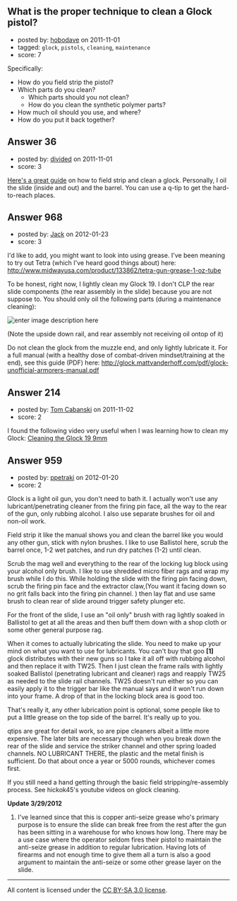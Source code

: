 ## What is the proper technique to clean a Glock pistol?

- posted by: [hobodave](https://stackexchange.com/users/-1/63-hobodave) on 2011-11-01
- tagged: `glock`, `pistols`, `cleaning`, `maintenance`
- score: 7

Specifically:

* How do you field strip the pistol?
* Which parts do you clean?
    * Which parts should you not clean?
    * How do you clean the synthetic polymer parts?
* How much oil should you use, and where?
* How do you put it back together?


## Answer 36

- posted by: [divided](https://stackexchange.com/users/-1/66-divided) on 2011-11-01
- score: 3

<p><a href="http://www.f-r-i.com/glock/FAQ/FAQ-clean.htm" rel="nofollow">Here's a great guide</a> on how to field strip and clean a glock.  Personally, I oil the slide (inside and out) and the barrel.  You can use a q-tip to get the hard-to-reach places.</p>



## Answer 968

- posted by: [Jack](https://stackexchange.com/users/-1/382-jack) on 2012-01-23
- score: 3

<p>I'd like to add, you might want to look into using grease.  I've been meaning to try out Tetra (which I've heard good things about) here: <a href="http://www.midwayusa.com/product/133862/tetra-gun-grease-1-oz-tube" rel="nofollow">http://www.midwayusa.com/product/133862/tetra-gun-grease-1-oz-tube</a></p>

<p>To be honest, right now, I lightly clean my Glock 19.  I don't CLP the rear slide components (the rear assembly in the slide) because you are not suppose to.  You should only oil the following parts (during a maintenance cleaning):</p>

<p><img src="http://i.stack.imgur.com/YQAX1.jpg" alt="enter image description here"></p>

<p>(Note the upside down rail, and rear assembly not receiving oil ontop of it)</p>

<p>Do not clean the glock from the muzzle end, and only lightly lubricate it.  For a full manual (with a healthy dose of combat-driven mindset/training at the end), see this guide (PDF) here:  <a href="http://glock.mattvanderhoff.com/pdf/glock-unofficial-armorers-manual.pdf" rel="nofollow">http://glock.mattvanderhoff.com/pdf/glock-unofficial-armorers-manual.pdf</a></p>



## Answer 214

- posted by: [Tom Cabanski](https://stackexchange.com/users/-1/128-tom-cabanski) on 2011-11-02
- score: 2

<p>I found the following video very useful when I was learning how to clean my Glock:  <a href="http://www.youtube.com/watch?src_vid=nzgAy3avG48&amp;annotation_id=annotation_781831&amp;feature=iv&amp;v=PQ0CCyiuHXk" rel="nofollow">Cleaning the Glock 19 9mm</a></p>



## Answer 959

- posted by: [ppetraki](https://stackexchange.com/users/-1/380-ppetraki) on 2012-01-20
- score: 2

Glock is a light oil gun, you don't need to bath it. I actually won't use any lubricant/penetrating cleaner from the firing pin face, all the way to the rear of the gun, only rubbing alcohol. I also use separate brushes for oil and non-oil work.

Field strip it like the manual shows you and clean the barrel like you would any other gun,
stick with nylon brushes. I like to use Ballistol here, scrub the barrel once, 1-2 wet patches, and run dry patches (1-2) until clean.

Scrub the mag well and everything to the rear of the locking lug block using your alcohol only brush. I like to use shredded micro fiber rags and wrap my brush while I do this. While holding the slide with the firing pin facing down, scrub the firing pin face and the extractor claw,(You want it facing down so no grit falls back into the firing pin channel.
) then lay flat and use same brush to clean rear of slide around trigger safety plunger etc. 

For the front of the slide, I use an "oil only" brush with rag lightly soaked in Ballistol to get at all the areas and then buff them down with a shop cloth or some other general purpose rag.

When it comes to actually lubricating the slide. You need to make up your mind on what you want to use for lubricants. You can't buy that goo **[1]** glock distributes with their new guns so I take it all off with rubbing alcohol and then replace it with TW25. Then I just clean the frame rails with lightly soaked Ballistol (penetrating lubricant and cleaner) rags and reapply TW25 as needed to the slide rail channels. TW25 doesn't run either so you can easily apply it to the trigger bar like the manual says and it won't run down into your frame. A drop of that in the locking block area is good too.

That's really it, any other lubrication point is optional, some people like to put a little grease on the top side of the barrel. It's really up to you. 
  
qtips are great for detail work, so are pipe cleaners albeit a little more expensive. The later bits are necessary though when you break down the rear of the slide and service the striker channel and other spring loaded channels. NO LUBRICANT THERE, the plastic and the metal finish is sufficient. Do that about once a year or 5000 rounds, whichever comes first.

If you still need a hand getting through the basic field stripping/re-assembly process. See hickok45's youtube videos on glock cleaning.

**Update 3/29/2012**

1. I've learned since that this is copper anti-seize grease who's primary purpose is to ensure the slide can break free from the rest after the gun has been sitting in a warehouse for who knows how long. There may be a use case where the operator seldom fires their pistol to maintain the anti-seize grease in addition to regular lubrication. Having lots of firearms and not enough time to give them all a turn is also a good argument to maintain the anti-seize or some other grease layer on the slide.



---

All content is licensed under the [CC BY-SA 3.0 license](https://creativecommons.org/licenses/by-sa/3.0/).

